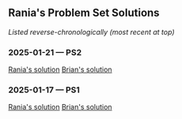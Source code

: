 ## Rania's Problem Set Solutions

*Listed reverse-chronologically (most recent at top)*

### 2025-01-21 &mdash; PS2

[Rania's solution](./Rania-PS02.nb.pdf)
[Brian's solution](../brian54321/Brian-PS02.nb.pdf)

### 2025-01-17 &mdash; PS1

[Rania's solution](./Rania-PS01.nb.pdf)
[Brian's solution](../brian54321/Brian-PS01.nb.pdf)
